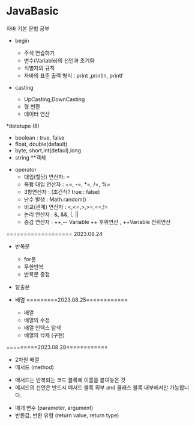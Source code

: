 # JavaBasic
자바 기본 문법 공부
* begin
  - 주석 연습하기
  - 변수(Variable)의 선언과 초기화
  - 식별자의 규칙
  - 자바의 표준 출력 형식 : print ,println, printf
  
* casting
  - UpCasting,DownCasting
  - 형 변환
  - 데이터 연산
    
*datatupe (8)
  - boolean : true, false
  - float, double(default)
  - byte, short,int(defaul),long
  - string **객체 
    
* operator
  - 대입(할당) 연산자: =
  - 복합 대입 연산자 : +=, -=, *=, /=, %=
  - 3항연산자 : (조건식? true : false)
  - 난수 발생 : Math.random()
  - 비교(관계) 연산자 : <,<=,>,>=,==,!=
  - 논리 연산자 : &, &&, |, ||
  - 증감 연산자 : ++,--
      Variable ++ 후위연산 , ++Variable 전위연산

===================
  2023.08.24
  * 반복문
    - for문
    - 무한반복
    - 반복문 중첩
  * 탈출문
  * 배열
=========2023.08.25============

 	* 배열
    - 배열의 수정
    - 배열 인덱스 탐색
    - 배열의 삭제 (구현)

=========2023.08.28============
 * 2차원 배열
 * 메서드 (method)
  - 메서드는 반복되는 코드 블록에 이름을 붙여놓은 것
  - 메서드의 선언은 반드시 메서드 블록 외부 and 클래스 블록 내부에서만 가능합니다.
 * 매개 변수 (parameter, argument)
 * 반환값, 반환 유형 (return value, return type)
 
      
